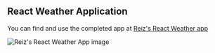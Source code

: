 ## React Weather Application
You can find and use the completed app at [Reiz's React Weather app](http://aqueous-tundra-12909.herokuapp.com/#/?_k=iw0saf) 
<br />

![Reiz's React Weather App image](http://res.cloudinary.com/r31z/image/upload/v1504054285/Capture1_gsqewu.png)
